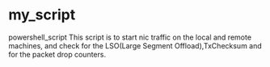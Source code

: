 # my_script
powershell_script
This script is to start nic traffic on the local and remote machines, and check for the LSO(Large Segment Offload),TxChecksum and for the packet drop counters.
